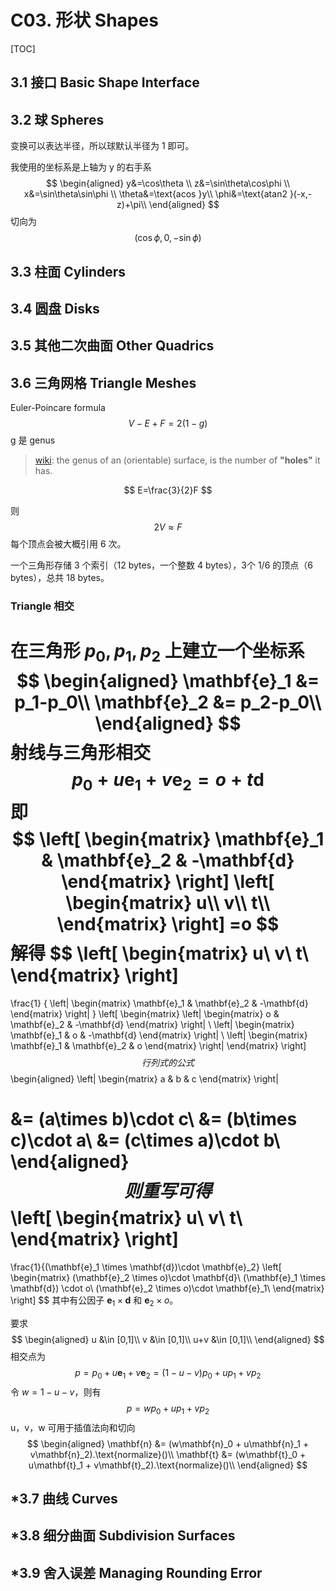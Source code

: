 # C03. 形状 Shapes

[TOC]

## 3.1 接口 Basic Shape Interface

## 3.2 球 Spheres

变换可以表达半径，所以球默认半径为 1 即可。

我使用的坐标系是上轴为 y 的右手系
$$
\begin{aligned}
y&=\cos\theta \\
z&=\sin\theta\cos\phi \\
x&=\sin\theta\sin\phi \\
\theta&=\text{acos }y\\
\phi&=\text{atan2 }(-x,-z)+\pi\\
\end{aligned}
$$
切向为
$$
(\cos\phi,0,-\sin\phi)
$$

## 3.3 柱面 Cylinders

## 3.4 圆盘 Disks

## 3.5 其他二次曲面 Other Quadrics

## 3.6 三角网格 Triangle Meshes

Euler-Poincare formula
$$
V-E+F=2(1-g)
$$
g 是 genus

> [wiki](https://en.wikipedia.org/wiki/Genus_(mathematics)): the genus of an (orientable) surface, is the number of **"holes"** it has.

$$
E=\frac{3}{2}F
$$

则
$$
2V\approx F
$$
每个顶点会被大概引用 6 次。

一个三角形存储 3 个索引（12 bytes，一个整数 4 bytes），3个 1/6 的顶点（6 bytes），总共 18 bytes。

### **Triangle 相交** 

在三角形 $p_0,p_1,p_2$ 上建立一个坐标系
$$
\begin{aligned}
\mathbf{e}_1 &= p_1-p_0\\
\mathbf{e}_2 &= p_2-p_0\\
\end{aligned}
$$
射线与三角形相交
$$
p_0+u\mathbf{e}_1+v\mathbf{e}_2=o+t\mathbf{d}
$$
即
$$
\left[
\begin{matrix}
\mathbf{e}_1 & \mathbf{e}_2 & -\mathbf{d}
\end{matrix}
\right]
\left[
\begin{matrix}
u\\
v\\
t\\
\end{matrix}
\right]
=o
$$
解得
$$
\left[
\begin{matrix}
u\\
v\\
t\\
\end{matrix}
\right]
=
\frac{1}
{
\left|
\begin{matrix}
\mathbf{e}_1 & \mathbf{e}_2 & -\mathbf{d}
\end{matrix}
\right|
}
\left[
\begin{matrix}
\left|
\begin{matrix}
o & \mathbf{e}_2 & -\mathbf{d}
\end{matrix}
\right|
\\
\left|
\begin{matrix}
\mathbf{e}_1 & o & -\mathbf{d}
\end{matrix}
\right|
\\
\left|
\begin{matrix}
\mathbf{e}_1 & \mathbf{e}_2 & o
\end{matrix}
\right|
\end{matrix}
\right]
$$
行列式的公式
$$
\begin{aligned}
\left|
\begin{matrix}
a & b & c
\end{matrix}
\right|

&= (a\times b)\cdot c\\
&= (b\times c)\cdot a\\
&= (c\times a)\cdot b\\
\end{aligned}
$$
则重写可得
$$
\left[
\begin{matrix}
u\\
v\\
t\\
\end{matrix}
\right]
=
\frac{1}{(\mathbf{e}_1 \times \mathbf{d})\cdot \mathbf{e}_2}
\left[
\begin{matrix}
(\mathbf{e}_2 \times o)\cdot \mathbf{d}\\
(\mathbf{e}_1 \times \mathbf{d}) \cdot o\\
(\mathbf{e}_2 \times o)\cdot \mathbf{e}_1\\
\end{matrix}
\right]
$$
其中有公因子 $\mathbf{e}_1 \times \mathbf{d}$ 和 $\mathbf{e}_2 \times o$。

要求
$$
\begin{aligned}
u &\in [0,1]\\
v &\in [0,1]\\
u+v &\in [0,1]\\
\end{aligned}
$$
相交点为
$$
p = p_0+u\mathbf{e}_1+v\mathbf{e}_2=(1-u-v)p_0 + u p_1 + v p_2
$$
令 $w=1-u-v​$，则有
$$
p = w p_0 + u p_1 + v p_2
$$
u，v，w 可用于插值法向和切向
$$
\begin{aligned}
\mathbf{n} &= (w\mathbf{n}_0 + u\mathbf{n}_1 + v\mathbf{n}_2).\text{normalize}()\\
\mathbf{t} &= (w\mathbf{t}_0 + u\mathbf{t}_1 + v\mathbf{t}_2).\text{normalize}()\\
\end{aligned}
$$

## *3.7 曲线 Curves

## *3.8 细分曲面 Subdivision Surfaces

## *3.9 舍入误差 Managing Rounding Error